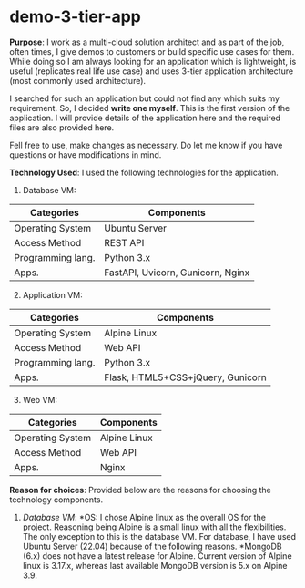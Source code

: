 # demo-3-tier-app

**Purpose**: I work as a multi-cloud solution architect and as part of the job, often times, I give demos to customers or build specific use cases for them. While doing so I am always looking for an application which is lightweight, is useful (replicates real life use case) and uses 3-tier application architecture (most commonly used architecture).


I searched for such an application but could not find any which suits my requirement. So, I decided **write one myself**. This is the first version of the application. I will provide details of the application here and the required files are also provided here.


Fell free to use, make changes as necessary. Do let me know if you have questions or have modifications in mind.


**Technology Used**: I used the following technologies for the application.

1. Database VM:
  
| Categories       | Components       | 
| -----------------|------------------| 
| Operating System | Ubuntu Server    | 
| Access Method    | REST API         | 
| Programming lang.| Python 3.x       | 
|Apps.| FastAPI, Uvicorn, Gunicorn, Nginx| 


2. Application VM:
  
| Categories       | Components       | 
| -----------------|------------------| 
| Operating System | Alpine Linux    | 
| Access Method    | Web API         | 
| Programming lang.| Python 3.x       | 
|Apps.| Flask, HTML5+CSS+jQuery, Gunicorn|


3. Web VM:
  
| Categories       | Components       | 
| -----------------|------------------| 
| Operating System | Alpine Linux    | 
| Access Method    | Web API         | 
|Apps.| Nginx|


**Reason for choices**: Provided below are the reasons for choosing the technology components.

1. *Database VM*:
  *OS: I chose Alpine linux as the overall OS for the project. Reasoning being Alpine is a small linux with all the flexibilities. The only exception to this is the database VM. For database, I have used Ubuntu Server (22.04) because of the following reasons.
    *MongoDB (6.x) does not have a latest release for Alpine. Current version of Alpine linux is 3.17.x, whereas last available MongoDB version is 5.x on Alpine 3.9.








